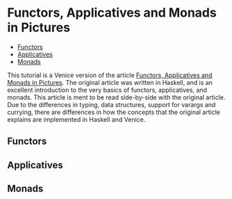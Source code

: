 # Functors, Applicatives and Monads in Pictures 

* [Functors](#functors)
* [Applicatives](#applicatives)
* [Monads](#monads)


This tutorial is a Venice version of the article [Functors, Applicatives and Monads in Pictures](http://adit.io/posts/2013-04-17-functors,_applicatives,_and_monads_in_pictures.html). The original article was written in Haskell, and is an excellent introduction to the very basics of functors, applicatives, and monads. This article is ment to be read side-by-side with the original article. Due to the differences in typing, data structures, support for varargs and currying, there are differences in how the concepts that the original article explains are implemented in Haskell and Venice.

## Functors

## Applicatives

## Monads


